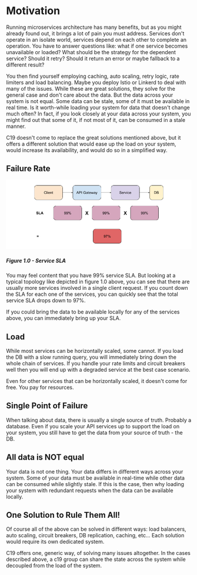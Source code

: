 # Motivation

Running microservices architecture has many benefits, but as you might already found out, it brings a lot of pain you must address. Services don't operate in an isolate world,
services depend on each other to complete an operation. You have to answer questions like: what if one service becomes unavailable or loaded? What should be the strategy for the
dependent service? Should it retry? Should it return an error or maybe fallback to a different result?

You then find yourself employing caching, auto scaling, retry logic, rate limiters and load balancing. Maybe you deploy Istio or Linkerd to deal with many of the issues.
While these are great solutions, they solve for the general case and don't care about the data. But the data across your system is not equal. Some data can be stale, some of it 
must be available in real time. Is it worth-while loading your system for data that doesn't change much often? In fact, if you look closely at your data across your system,
you might find out that some of it, if not most of it, can be consumed in a stale manner.

C19 doesn't come to replace the great solutions mentioned above, but it offers a different solution that would ease up the load on your system, would increase its availability,
and would do so in a simplified way. 

## Failure Rate
![Service SLA][figure-1]
##### Figure 1.0 - Service SLA

You may feel content that you have 99% service SLA. But looking at a typical topology like depicted in figure 1.0 above, you
can see that there are usually more services involved in a single client request. If you count down the SLA for each one of the services, 
you can quickly see that the total service SLA drops down to 97%.

If you could bring the data to be available locally for any of the services above, you can immediately bring up your SLA.


## Load
While most services can be horizontally scaled, some cannot. If you load the DB with a slow running query, you will immediately bring down the whole chain 
of services. If you handle your rate limits and circuit breakers well then you will end up with a degraded service at the best case scenario.

Even for other services that can be horizontally scaled, it doesn't come for free. You pay for resources.

## Single Point of Failure
When talking about data, there is usually a single source of truth. Probably a database. Even if you scale your API services up to support the 
load on your system, you still have to get the data from your source of truth - the DB.

## All data is NOT equal
Your data is not one thing. Your data differs in different ways across your system. Some of your data must be available in real-time while other data can 
be consumed while slightly stale. If this is the case, then why loading your system with redundant requests when the data can be available locally.

## One Solution to Rule Them All!
Of course all of the above can be solved in different ways: load balancers, auto scaling, circuit breakers, DB replication, caching, etc...
Each solution would require its own dedicated system.

C19 offers one, generic way, of solving many issues altogether. In the cases described above, a c19 group can share the state across the system while decoupled 
from the load of the system.

[figure-1]: figure-1-service-sla.png "Service SLA"
